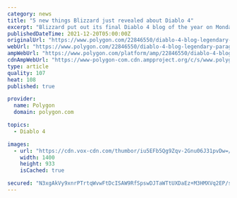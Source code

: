 ```yaml
---
category: news
title: "5 new things Blizzard just revealed about Diablo 4"
excerpt: "Blizzard put out its final Diablo 4 blog of the year on Monday, and it came with a variety of information. The topics range from loot, to Legendaries, to the new Paragon system and visual effects."
publishedDateTime: 2021-12-20T05:00:00Z
originalUrl: "https://www.polygon.com/22846550/diablo-4-blog-legendary-paragon-occultist-skill-class-farm"
webUrl: "https://www.polygon.com/22846550/diablo-4-blog-legendary-paragon-occultist-skill-class-farm"
ampWebUrl: "https://www.polygon.com/platform/amp/22846550/diablo-4-blog-legendary-paragon-occultist-skill-class-farm"
cdnAmpWebUrl: "https://www-polygon-com.cdn.ampproject.org/c/s/www.polygon.com/platform/amp/22846550/diablo-4-blog-legendary-paragon-occultist-skill-class-farm"
type: article
quality: 107
heat: 108
published: true

provider:
  name: Polygon
  domain: polygon.com

topics:
  - Diablo 4

images:
  - url: "https://cdn.vox-cdn.com/thumbor/iu5EFb5Qg9Zqv-2Gnu06J31pvDw=/0x0:3840x2160/1400x933/filters:focal(1641x441:2255x1055):no_upscale()/cdn.vox-cdn.com/uploads/chorus_image/image/70297813/D4_Inarius_and_Lilith.0.jpg"
    width: 1400
    height: 933
    isCached: true

secured: "N3xgAkVy9xnrPTrtqWvwFtDcISAW9RfSpswDJTaWTtUXDaEz+M3HMXVq2EP/szE/29guHhMTwDqYm+ZLDeZMZRFulDQLHyJ5sPBKmTEEnjQbazQFUnQm888sJ2OZR8QOdy8uXi7zUH9S16+8zy+oOGsZx9rrbkl6IWq0zCEAKeEzr1YGisJrpSSQZbxs7JCunb55iqjSzNvchqWHpCDvlGbWKLlh6fOSAps9ACN2RpBJO2ZM2sFQjdg9OJByiNbxWKLfps6M6p9vFjPCf0Gg60UOvfzcW/fgYY4gyalPFx6USDh/6v9gFmhiS+hQ/xnpS1Ar9ZGiOIwx+guNmwA8nmx1lFGfWcXtorK5nzNOTXQ=;Nt3XzOm66zUt2ZFaCMUUZg=="
---
```


